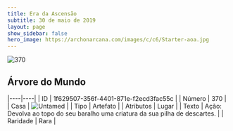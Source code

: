 ```yaml
---
title: Era da Ascensão
subtitle: 30 de maio de 2019
layout: page
show_sidebar: false
hero_image: https://archonarcana.com/images/c/c6/Starter-aoa.jpg
---
```


![370](https://cdn.keyforgegame.com/media/card_front/pt/435_370_RQ9Q8393HGR7_pt.png)

## Árvore do Mundo

|----|----|
| ID | 1f629507-356f-4401-871e-f2ecd3fac55c |
| Número | 370 |
| Casa | ![Untamed](https://archonarcana.com/images/thumb/b/bd/Untamed.png/22px-Untamed.png "Indomados") |
| Tipo | Artefato |
| Atributos | Lugar |
| Texto | Ação: Devolva ao topo do seu baralho uma criatura da sua pilha de descartes. |
| Raridade | Rara |
